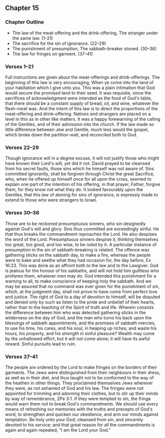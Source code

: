 ## Chapter 15

### Chapter Outline

- The law of the meat-offering and the drink-offering, The stranger under the same law. (1–21)
- The sacrifice for the sin of ignorance. (22–29)
- The punishment of presumption, The sabbath-breaker stoned. (30–36)
- The law for fringes on garment. (37–41)

### Verses 1–21

Full instructions are given about the meat-offerings and drink-offerings. The beginning of this law is very encouraging, When ye come into the land of your habitation which I give unto you. This was a plain intimation that God would secure the promised land to their seed. It was requisite, since the sacrifices of acknowledgment were intended as the food of God's table, that there should be a constant supply of bread, oil, and wine, whatever the flesh-meat was. And the intent of this law is to direct the proportions of the meat-offering and drink-offering. Natives and strangers are placed on a level in this as in other like matters. It was a happy forewarning of the calling of the Gentiles, and of their admission into the church. If the law made so little difference between Jew and Gentile, much less would the gospel, which broke down the partition-wall, and reconciled both to God.

### Verses 22–29

Though ignorance will in a degree excuse, it will not justify those who might have known their Lord's will, yet did it not. David prayed to be cleansed from his secret faults, those sins which he himself was not aware of. Sins committed ignorantly, shall be forgiven through Christ the great Sacrifice, who, when he offered up himself once for all upon the cross, seemed to explain one part of the intention of his offering, in that prayer, Father, forgive them, for they know not what they do. It looked favourably upon the Gentiles, that this law of atoning for sins of ignorance, is expressly made to extend to those who were strangers to Israel.

### Verses 30–36

Those are to be reckoned presumptuous sinners, who sin designedly against God's will and glory. Sins thus committed are exceedingly sinful. He that thus breaks the commandment reproaches the Lord. He also despises the word of the Lord. Presumptuous sinners despise it, thinking themselves too great, too good, and too wise, to be ruled by it. A particular instance of presumption in the sin of sabbath-breaking is related. The offence was gathering sticks on the sabbath day, to make a fire, whereas the people were to bake and seethe what they had occasion for, the day before, Ex 16:23. This was done as an affront both to the law and to the Lawgiver. God is jealous for the honour of his sabbaths, and will not hold him guiltless who profanes them, whatever men may do. God intended this punishment for a warning to all, to make conscience of keeping holy the sabbath. And we may be assured that no command was ever given for the punishment of sin, which, at the judgment day, shall not prove to have come from perfect love and justice. The right of God to a day of devotion to himself, will be disputed and denied only by such as listen to the pride and unbelief of their hearts, rather than to the teaching of the Spirit of truth and life. Wherein consists the difference between him who was detected gathering sticks in the wilderness on the day of God, and the man who turns his back upon the blessings of sabbath appointments, and the promises of sabbath mercies, to use his time, his cares, and his soul, in heaping up riches; and waste his hours, his property, and his strength in sinful pleasure? Wealth may come by the unhallowed effort, but it will not come alone; it will have its awful reward. Sinful pursuits lead to ruin.

### Verses 37–41

The people are ordered by the Lord to make fringes on the borders of their garments. The Jews were distinguished from their neighbours in their dress, as well as in their diet, and thus taught not to be conformed to the way of the heathen in other things. They proclaimed themselves Jews wherever they were, as not ashamed of God and his law. The fringes were not appointed for trimming and adorning their clothes, but to stir up their minds by way of remembrance, 2Pe 3:1. If they were tempted to sin, the fringe would warn them not to break God's commandments. We should use every means of refreshing our memories with the truths and precepts of God's word, to strengthen and quicken our obedience, and arm our minds against temptation. Be holy unto your God; cleansed from sin, and sincerely devoted to his service; and that great reason for all the commandments is again and again repeated, “I am the Lord your God.”

